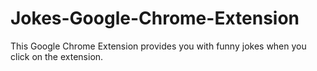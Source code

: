 # Jokes-Google-Chrome-Extension
This Google Chrome Extension provides you with funny jokes when you click on the extension.

